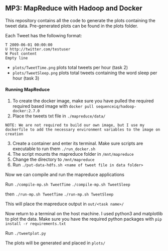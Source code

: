 ## MP3: MapReduce with Hadoop and Docker

This repository contains all the code to generate the plots containing the tweet data. Pre-generated plots can be found in the plots folder. 

Each Tweet has the following format:
```
T 2009-06-01 00:00:00
U http://twitter.com/testuser
W Post content
Empty line
```

- ```plots/TweetTime.png``` plots total tweets per hour (task 2)
- ```plots/TweetSleep.png``` plots total tweets containing the word sleep per hour (task 3)

#### Running MapReduce
1. To create the docker image, make sure you have pulled the required required based image with ```docker pull sequenceiq/hadoop-docker:2.7.0```
2. Place the tweets txt file in ```./mapreduce/data/```

```NOTE: We are not required to build our own image, but I use my dockerfile to add the necessary environment variables to the image on creation```

3. Create a container and enter its terminal. Make sure scripts are executable to run them ```./run_docker.sh```
4. The script mounts the mapreduce folder in ```/mnt/mapreduce```
5. Change the directory to ```/mnt/mapreduce```
6. Run ```./put-data-hdfs.sh <name of tweet file in data folder>```

Now we can compile and run the mapreduce applications

Run 
```./compile-mp.sh TweetTime```
```./compile-mp.sh TweetSleep```

then 
```./run-mp.sh TweetTime```
```./run-mp.sh TweetSleep```

This will place the mapreduce output in ```out/<task name>/```

Now return to a terminal on the host machine. I used python3 and matplotlib to plot the data. Make sure you have the required python packages with 
```pip install -r requirements.txt```

Run ```./tweetplot.py```

The plots will be generated and placed in ```plots/```